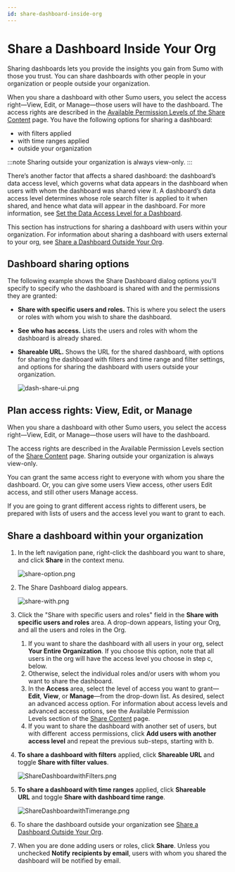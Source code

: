 ```yaml
---
id: share-dashboard-inside-org
---
```


# Share a Dashboard Inside Your Org

Sharing dashboards lets you provide the insights you gain from Sumo with those you trust. You can share dashboards with other people in your organization or people outside your organization. 

When you share a dashboard with other Sumo users, you select the access right—View, Edit, or Manage—those users will have to the dashboard. The access rights are described in the [Available Permission Levels of the Share Content](/docs/manage/content-sharing/share-content) page. You have the following options for sharing a dashboard:

* with filters applied
* with time ranges applied
* outside your organization

:::note
Sharing outside your organization is always view-only.
:::

There’s another factor that affects a shared dashboard: the dashboard’s data access level, which governs what data appears in the dashboard when users with whom the dashboard was shared view it. A dashboard’s data access level determines whose role search filter is applied to it when shared, and hence what data will appear in the dashboard. For more information, see [Set the Data Access Level for a Dashboard](get-started/set-data-access-level-dashboard.md).

This section has instructions for sharing a dashboard with users within your organization. For information about sharing a dashboard with users external to your org, see [Share a Dashboard Outside Your Org](share-dashboard-outside-org.md).

## Dashboard sharing options

The following example shows the Share Dashboard dialog options you'll specify to specify who the dashboard is shared with and the permissions they are granted:

* **Share with specific users and roles.** This is where you select the users or roles with whom you wish to share the dashboard.
* **See who has access.** Lists the users and roles with whom the dashboard is already shared.  
* **Shareable URL.** Shows the URL for the shared dashboard, with options for sharing the dashboard with filters and time range and filter settings, and options for sharing the dashboard with users outside your organization.  

    ![dash-share-ui.png](/img/dashboards/dash-share-ui.png)

## Plan access rights: View, Edit, or Manage

When you share a dashboard with other Sumo users, you select the access right—View, Edit, or Manage—those users will have to the dashboard.

The access rights are described in the Available Permission Levels section of the [Share Content](/docs/manage/content-sharing/share-content) page. Sharing outside your organization is always view-only.

You can grant the same access right to everyone with whom you share the dashboard. Or, you can give some users View access, other users Edit access, and still other users Manage access.  

If you are going to grant different access rights to different users, be prepared with lists of users and the access level you want to grant to each.

## Share a dashboard within your organization

1. In the left navigation pane, right-click the dashboard you want to share, and click **Share** in the context menu. 

    ![share-option.png](/img/dashboards/share-option.png)

1. The Share Dashboard dialog appears.  

    ![share-with.png](/img/dashboards/share-with.png)

1. Click the "Share with specific users and roles" field in the **Share with specific users and roles** area. A drop-down appears, listing your Org, and all the users and roles in the Org. 

    1. If you want to share the dashboard with all users in your org, select **Your Entire Organization**. If you choose this option, note that all users in the org will have the access level you choose in step c, below. 
    1. Otherwise, select the individual roles and/or users with whom you want to share the dashboard.
    1. In the **Access** area, select the level of access you want to grant—**Edit**, **View**, or **Manage**—from the drop-down list. As desired, select an advanced access option. For information about access levels and advanced access options, see the Available Permission Levels section of the [Share Content](/docs/manage/content-sharing/share-content) page.
    1. If you want to share the dashboard with another set of users, but with different  access permissions, click **Add users with another access level** and repeat the previous sub-steps, starting with b. 

1. **To** **share a dashboard with filters** applied, click **Shareable URL** and toggle **Share with filter values**.   

    ![ShareDashboardwithFilters.png](/img/dashboards/share-dashboard-filters.png)

1. **To share a dashboard with time ranges** applied, click **Shareable URL** and toggle **Share with dashboard time range**.  

    ![ShareDashboardwithTimerange.png](/img/dashboards/share-dashboard-timerange.png)

1. To share the dashboard outside your organization see [Share a Dashboard Outside Your Org](share-dashboard-outside-org.md).

1. When you are done adding users or roles, click **Share**. Unless you unchecked **Notify** **recipients by email**, users with whom you shared the dashboard will be notified by email.   
     
